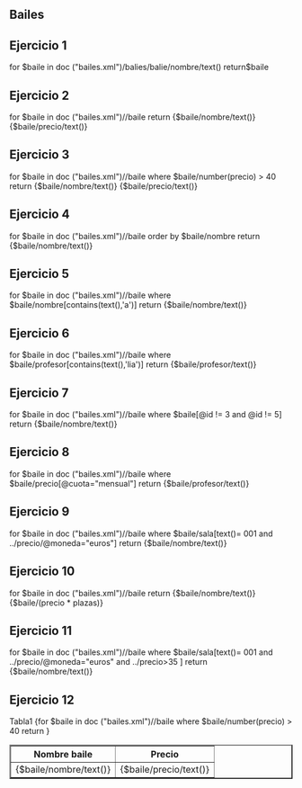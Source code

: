<div align = “justify">

## Bailes

## Ejercicio 1

for $baile in doc ("bailes.xml")/balies/balie/nombre/text()
return$baile

## Ejercicio 2

for $baile in doc ("bailes.xml")//baile
return
<baile>
  <nombre>{$baile/nombre/text()}</nombre>
  <precio>{$baile/precio/text()}</precio>
</baile>

## Ejercicio 3

for $baile in doc ("bailes.xml")//baile
where $baile/number(precio) > 40
return
<baile>
  <nombre>{$baile/nombre/text()}</nombre>
  <precio>{$baile/precio/text()}</precio>
</baile>

## Ejercicio 4

for $baile in doc ("bailes.xml")//baile
order by $baile/nombre 
return
<baile>
 <nombre>{$baile/nombre/text()}</nombre>
</baile>

## Ejercicio 5

for $baile in doc ("bailes.xml")//baile
where $baile/nombre[contains(text(),'a')]
return
<baile>
 <nombre>{$baile/nombre/text()}</nombre>
</baile>

## Ejercicio 6

for $baile in doc ("bailes.xml")//baile
where $baile/profesor[contains(text(),'lia')]
return
<baile>
 <profesor>{$baile/profesor/text()}</profesor>
</baile>

## Ejercicio 7

for $baile in doc ("bailes.xml")//baile
where $baile[@id != 3 and  @id != 5] 
return
<baile>
 <nombre>{$baile/nombre/text()}</nombre>
</baile>

## Ejercicio 8

for $baile in doc ("bailes.xml")//baile
where $baile/precio[@cuota="mensual"]
return
<baile>
 <profesor>{$baile/profesor/text()}</profesor>
</baile>

## Ejercicio 9

for $baile in doc ("bailes.xml")//baile
where $baile/sala[text()= 001 and ../precio/@moneda="euros"] 
return
<baile>
 <nombre>{$baile/nombre/text()}</nombre>
</baile>

## Ejercicio 10

for $baile in doc ("bailes.xml")//baile
return
<bailes>
  <nombre>{$baile/nombre/text()}</nombre>
  <precio>{$baile/(precio * plazas)}</precio>
</bailes>

## Ejercicio 11

for $baile in doc ("bailes.xml")//baile
where $baile/sala[text()= 001 and ../precio/@moneda="euros" and ../precio>35 ]
return
<baile>
 <nombre>{$baile/nombre/text()}</nombre>
</baile>

## Ejercicio 12

 <html>
  <head><title>Consulta Pagina Web</title></head>
  <body>
  <table border ="2"> Tabla1
  <tr>
    <th>Nombre baile</th>
    <th>Precio</th>
  </tr>
  {for $baile in doc ("bailes.xml")//baile
  where $baile/number(precio) > 40
  return
  <tr>
    <td>{$baile/nombre/text()}</td>
    <td>{$baile/precio/text()}</td>
  </tr>
  }
  </table>
  </body>
</html>



</div>
